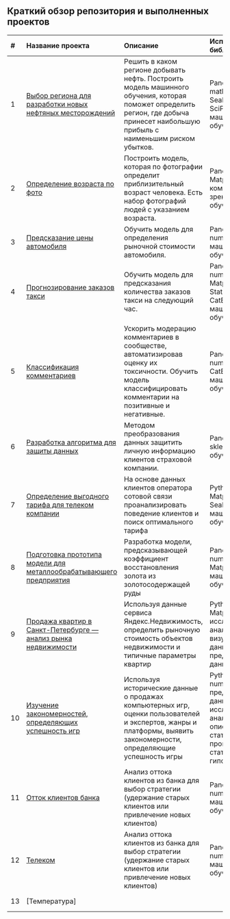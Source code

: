 ## Краткий обзор репозитория и выполненных проектов


| # | Название проекта | Описание | Используемые библиотеки | Статус проекта |
| :----------------------| :---------------------- | :---------------------- | :---------------------- |:---------------------- |
| 1 |	[Выбор региона для разработки новых нефтяных месторождений](Choosing_the_location_for_the_well) | Решить в каком регионе добывать нефть. Построить модель машинного обучения, которая поможет определить регион, где добыча принесет наибольшую прибыль с наименьшим риском убытков. | Pandas, sklearn, math, numpy, Seaborn, Matplotlib, SciPy, Bootstrap, машинное обучение | 2_3 |
| 2 |	[Определение возраста по фото](Computer_Vision) | Построить модель, которая по фотографии определит приблизительный возраст человека. Есть набор фотографий людей с указанием возраста. | Pandas, keras, Matplotlib, Seaborn, компьютерное зрение, машинное обучение | 4_2 |
| 3 |	[Предсказание цены автомобиля](Determining_the_cost_of_cars) | Обучить модель для определения рыночной стоимости автомобиля.| Pandas, sklearn, numpy, LightGBM, машинное обучение, CatBoost | 3_2 |
| 4 |	[Прогнозирование заказов такси](Forecasting_taxi_orders) | Обучить модель для предсказания количества заказов такси на следующий час. | Pandas, sklearn, numpy, LightGBM, Matplotlib, StatsModels, CatBoost, машинное обучение | 3_3 |
| 5 |	[Классификация комментариев](Project_text) | 	Ускорить модерацию комментариев в сообществе, автоматизировав оценку их токсичности. Обучить модель классифицировать комментарии на позитивные и негативные. | Pandas, sklearn, numpy, NLTK, CatBoost, машинное обучение | 3_4 |
| 6 |	[Разработка алгоритма для защиты данных](Protection_of_personal_data_of_clients) | Методом преобразования данных защитить личную информацию клиентов страховой компании. | Pandas, numpy, sklearn, машинное обучение | 3_1 |
| 7 |	[Определение выгодного тарифа для телеком компании](Recommendation_of_tariffs) | На основе данных клиентов оператора сотовой связи проанализировать поведение клиентов и поиск оптимального тарифа | Python, Pandas, Matplotlib, numpy, Seaborn, sklearn, машинное обучение | Завершен |
| 8 |	[Подготовка прототипа модели для металлообрабатывающего предприятия](Recovery_of_gold) | Pазработка модели, предсказывающей коэффициент восстановления золота из золотосодержащей руды | Pandas,sklearn, numpy, Seaborn, Matplotlib, машинное обучение | mod_2 |
| 9 |	[Продажа квартир в Санкт-Петербурге — анализ рынка недвижимости](Research_of_the_sale_of_apartments) | Используя данные сервиса Яндекс.Недвижимость, определить рыночную стоимость объектов недвижимости и типичные параметры квартир | Python, Pandas, Matplotlib, исследовательский анализ данных, визуализация данных, предобработка данных | 1_1 |
| 10 |	[Изучение закономерностей, определяющих успешность игр](Success_of_the_games) | Используя исторические данные о продажах компьютерных игр, оценки пользователей и экспертов, жанры и платформы, выявить закономерности, определяющие успешность игры | Python, Pandas, numpy, Matplotlib, предобработка данных, исследовательский анализ данных, описательная статистика, проверка статистических гипотез, Seaborn | mod_2 |
| 11 |	[Отток клиентов банка](customer_outflows) | Анализ оттока клиентов из банка для выбор стратегии (удержание старых клиентов или привлечение новых клиентов) | Pandas, Matplotlib, numpy, sklearn, машинное обучение | 2_2 |
| 12 |	[Телеком](customer_outflows) | Анализ оттока клиентов из банка для выбор стратегии (удержание старых клиентов или привлечение новых клиентов) | Pandas, Matplotlib, numpy, sklearn, машинное обучение | fin |
| 13 |	[Температура] |  |  | В процессе |
